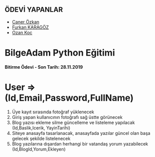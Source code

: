 ## ÖDEVİ YAPANLAR

- [Caner Özkan](https://github.com/canerozkan067)
- [Furkan KARAGÖZ](https://github.com/furkankaragoz)
- [Ozan Koc](https://github.com/OzannKoc)


# BilgeAdam Python Eğitimi

<h4>Bitirme Ödevi - Son Tarih: 28.11.2019</h4>

# User  => (Id,Email,Password,FullName)

1. Üye kayıt sırasında fotoğraf yüklenecek
2. Giriş yapan kullanıcının fotoğrafı sağ üstte görünecek
3. Blog yazısı ekleme silme güncelleme ve listeleme yapılacak (Id,Baslik,Icerik, YayinTarihi)
4. Siteye anasayfa tasarlanacak, anasayfada yazılar güncel olan başa gelecek şekilde listelenecek
5. Blog yazılarına dışardan herhangi bir vatandaş yorum yazabilecek (Id,BlogId,Yorum,Ekleyen)
